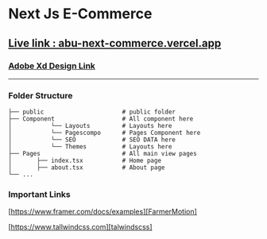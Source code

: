# Next Js E-Commerce 

## [Live link : abu-next-commerce.vercel.app][LiveLink]

### [Adobe Xd Design Link][XD]
____________________________
### Folder Structure
    ├── public                      # public folder
    ├── Component                   # All component here
    │           └── Layouts         # Layouts here
    │           └── Pagescompo      # Pages Component here
    │           └── SEO             # SEO DATA here
    │           └── Themes          # Layouts here
    ├── Pages                       # All main view pages
    │       ├── index.tsx           # Home page
    │       ├── about.tsx           # About page
    └── ...

### Important Links
 [https://www.framer.com/docs/examples][FarmerMotion]
 
 [https://www.tallwindcss.com][talwindscss]


<!-- Links -->

[LiveLink]: https://abu-next-commerce.vercel.app
[XD]: https://xd.adobe.com/view/59b6d84e-0dd5-410b-aec5-bdf1b3da7334-0ce5/
[FarmerMotion]: https://www.framer.com/docs/examples
[talwindscss]: https://www.tallwindcss.com

